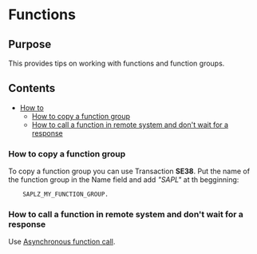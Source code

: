 # Functions

## Purpose

This provides tips on working with functions and function groups.

## Contents

- [How to](#how-to)
  - [How to copy a function group](#how-to-copy-a-function-group)
  - [How to call a function in remote system and don't wait for a response](#how-to-call-a-function-in-remote-system-and-dont-wait-for-a-response)

### How to copy a function group

To copy a function group you can use Transaction **SE38**. Put the name of the function group in the Name field and add *"SAPL"* at th begginning:

```ABAP
    SAPLZ_MY_FUNCTION_GROUP.
```

### How to call a function in remote system and don't wait for a response

Use [Asynchronous function call](https://help.sap.com/viewer/753088fc00704d0a80e7fbd6803c8adb/7.5.19/en-US/4889673284b84e6fe10000000a421937.html).
